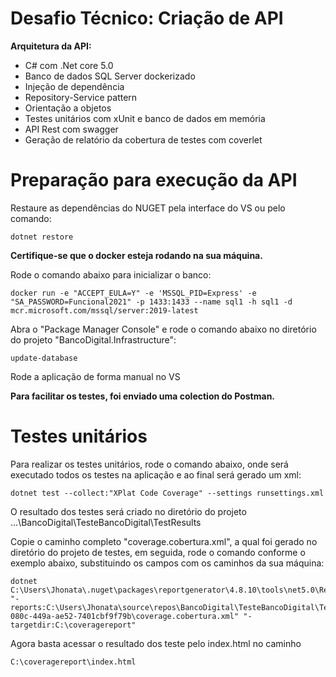 # Desafio Técnico: Criação de API

**Arquitetura da API:**

- C# com .Net core 5.0
- Banco de dados SQL Server dockerizado
- Injeção de dependência
- Repository-Service pattern
- Orientação a objetos
- Testes unitários com xUnit e banco de dados em memória
- API Rest com swagger
- Geração de relatório da cobertura de testes com coverlet

# Preparação para execução da API

Restaure as dependências do NUGET pela interface do VS ou pelo comando:

```console
dotnet restore 
```


**Certifique-se que o docker esteja rodando na sua máquina.**



Rode o comando abaixo para inicializar o banco:
```console
docker run -e "ACCEPT_EULA=Y" -e 'MSSQL_PID=Express' -e "SA_PASSWORD=Funcional2021" -p 1433:1433 --name sql1 -h sql1 -d mcr.microsoft.com/mssql/server:2019-latest
```


Abra o "Package Manager Console" e rode o comando abaixo no diretório do projeto "BancoDigital.Infrastructure":
```console
update-database
```

Rode a aplicação de forma manual no VS

**Para facilitar os testes, foi enviado uma colection do Postman.**

# Testes unitários

Para realizar os testes unitários, rode o comando abaixo, onde será executado todos os testes na aplicação e ao final será gerado um xml:
```console
dotnet test --collect:"XPlat Code Coverage" --settings runsettings.xml
```
O resultado dos testes será criado no diretório do projeto ...\BancoDigital\TesteBancoDigital\TestResults

Copie o caminho completo "coverage.cobertura.xml", a qual foi gerado no diretório do projeto de testes, em seguida, rode o comando conforme o exemplo abaixo, substituindo os campos com os caminhos da sua máquina:
```console
dotnet C:\Users\Jhonata\.nuget\packages\reportgenerator\4.8.10\tools\net5.0\ReportGenerator.dll "-reports:C:\Users\Jhonata\source\repos\BancoDigital\TesteBancoDigital\TestResults\fca46ab9-080c-449a-ae52-7401cbf9f79b\coverage.cobertura.xml" "-targetdir:C:\coveragereport"
```	
Agora basta acessar o resultado dos teste pelo index.html no caminho 

```console
C:\coveragereport\index.html
```	
